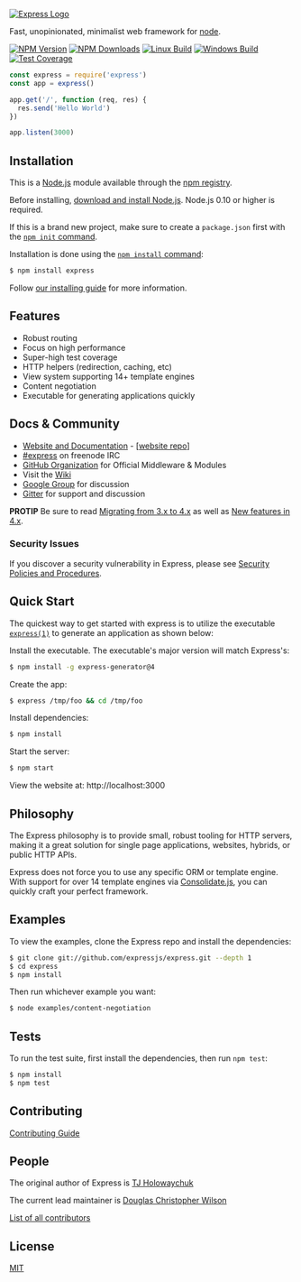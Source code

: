 [![Express Logo](https://i.cloudup.com/zfY6lL7eFa-3000x3000.png)](http://expressjs.com/)

Fast, unopinionated, minimalist web framework for [node](http://nodejs.org).

[![NPM Version][npm-image]][npm-url]
[![NPM Downloads][downloads-image]][downloads-url]
[![Linux Build][ci-image]][ci-url]
[![Windows Build][appveyor-image]][appveyor-url]
[![Test Coverage][coveralls-image]][coveralls-url]

```js
const express = require('express')
const app = express()

app.get('/', function (req, res) {
  res.send('Hello World')
})

app.listen(3000)
```

## Installation

This is a [Node.js](https://nodejs.org/en/) module available through the
[npm registry](https://www.npmjs.com/).

Before installing, [download and install Node.js](https://nodejs.org/en/download/).
Node.js 0.10 or higher is required.

If this is a brand new project, make sure to create a `package.json` first with
the [`npm init` command](https://docs.npmjs.com/creating-a-package-json-file).

Installation is done using the
[`npm install` command](https://docs.npmjs.com/getting-started/installing-npm-packages-locally):

```bash
$ npm install express
```

Follow [our installing guide](http://expressjs.com/en/starter/installing.html)
for more information.

## Features

* Robust routing
* Focus on high performance
* Super-high test coverage
* HTTP helpers (redirection, caching, etc)
* View system supporting 14+ template engines
* Content negotiation
* Executable for generating applications quickly

## Docs & Community

* [Website and Documentation](http://expressjs.com/) - [[website repo](https://github.com/expressjs/expressjs.com)]
* [#express](https://webchat.freenode.net/?channels=express) on freenode IRC
* [GitHub Organization](https://github.com/expressjs) for Official Middleware & Modules
* Visit the [Wiki](https://github.com/expressjs/express/wiki)
* [Google Group](https://groups.google.com/group/express-js) for discussion
* [Gitter](https://gitter.im/expressjs/express) for support and discussion

**PROTIP** Be sure to read [Migrating from 3.x to 4.x](https://github.com/expressjs/express/wiki/Migrating-from-3.x-to-4.x) as well as [New features in 4.x](https://github.com/expressjs/express/wiki/New-features-in-4.x).

### Security Issues

If you discover a security vulnerability in Express, please see [Security Policies and Procedures](Security.md).

## Quick Start

The quickest way to get started with express is to utilize the executable [`express(1)`](https://github.com/expressjs/generator) to generate an application as shown below:

Install the executable. The executable's major version will match Express's:

```bash
$ npm install -g express-generator@4
```

Create the app:

```bash
$ express /tmp/foo && cd /tmp/foo
```

Install dependencies:

```bash
$ npm install
```

Start the server:

```bash
$ npm start
```

View the website at: http://localhost:3000

## Philosophy

The Express philosophy is to provide small, robust tooling for HTTP servers, making
it a great solution for single page applications, websites, hybrids, or public
HTTP APIs.

Express does not force you to use any specific ORM or template engine. With support for over
14 template engines via [Consolidate.js](https://github.com/tj/consolidate.js),
you can quickly craft your perfect framework.

## Examples

To view the examples, clone the Express repo and install the dependencies:

```bash
$ git clone git://github.com/expressjs/express.git --depth 1
$ cd express
$ npm install
```

Then run whichever example you want:

```bash
$ node examples/content-negotiation
```

## Tests

To run the test suite, first install the dependencies, then run `npm test`:

```bash
$ npm install
$ npm test
```

## Contributing

[Contributing Guide](Contributing.md)

## People

The original author of Express is [TJ Holowaychuk](https://github.com/tj)

The current lead maintainer is [Douglas Christopher Wilson](https://github.com/dougwilson)

[List of all contributors](https://github.com/expressjs/express/graphs/contributors)

## License

[MIT](LICENSE)

[ci-image]: https://img.shields.io/github/workflow/status/expressjs/express/ci/master.svg?label=linux
[ci-url]: https://github.com/expressjs/express/actions?query=workflow%3Aci
[npm-image]: https://img.shields.io/npm/v/express.svg
[npm-url]: https://npmjs.org/package/express
[downloads-image]: https://img.shields.io/npm/dm/express.svg
[downloads-url]: https://npmcharts.com/compare/express?minimal=true
[appveyor-image]: https://img.shields.io/appveyor/ci/dougwilson/express/master.svg?label=windows
[appveyor-url]: https://ci.appveyor.com/project/dougwilson/express
[coveralls-image]: https://img.shields.io/coveralls/expressjs/express/master.svg
[coveralls-url]: https://coveralls.io/r/expressjs/express?branch=master
